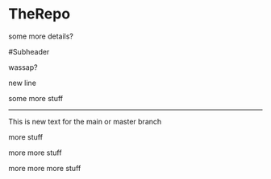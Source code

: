 # TheRepo

some more details?

#Subheader

wassap?

new line

some more stuff

*************

This is new text for the main or master branch


more stuff 

more more stuff

more more more stuff